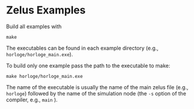 # Zelus Examples

Build all examples with
```
make
```

The executables can be found in each example directory (e.g., `horloge/horloge_main.exe`).

To build only one example pass the path to the executable to make:
```
make horloge/horloge_main.exe
```

The name of the executable is usually the name of the main zelus file (e.g., `horloge`) followed by the name of the simulation node (the `-s` option of the compiler, e.g., `main` ).
